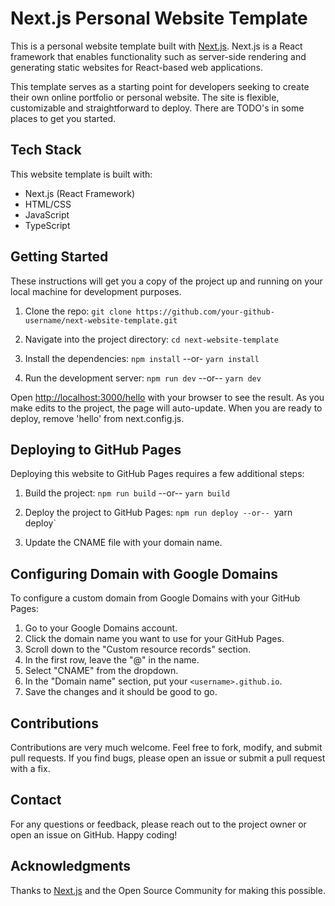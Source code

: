 # Next.js Personal Website Template

This is a personal website template built with [Next.js](https://nextjs.org/). Next.js is a React framework that enables functionality such as server-side rendering and generating static websites for React-based web applications.

This template serves as a starting point for developers seeking to create their own online portfolio or personal website. The site is flexible, customizable and straightforward to deploy. There are TODO's in some places to get you started.

## Tech Stack

This website template is built with:

- Next.js (React Framework)
- HTML/CSS
- JavaScript
- TypeScript

## Getting Started

These instructions will get you a copy of the project up and running on your local machine for development purposes.

1. Clone the repo: `git clone https://github.com/your-github-username/next-website-template.git`

3. Navigate into the project directory: `cd next-website-template`

4. Install the dependencies: `npm install` --or- `yarn install`

5. Run the development server: `npm run dev` --or-- `yarn dev`

Open [http://localhost:3000/hello](http://localhost:3000/hello) with your browser to see the result. As you make edits to the project, the page will auto-update. When you are ready to deploy, remove 'hello' from next.config.js.

## Deploying to GitHub Pages

Deploying this website to GitHub Pages requires a few additional steps:

1. Build the project: `npm run build` --or-- `yarn build`

2. Deploy the project to GitHub Pages: `npm run deploy --or-- `yarn deploy`

3. Update the CNAME file with your domain name.

## Configuring Domain with Google Domains

To configure a custom domain from Google Domains with your GitHub Pages:

1. Go to your Google Domains account.
2. Click the domain name you want to use for your GitHub Pages.
3. Scroll down to the "Custom resource records" section.
4. In the first row, leave the "@" in the name.
5. Select "CNAME" from the dropdown.
6. In the "Domain name" section, put your `<username>.github.io`.
7. Save the changes and it should be good to go.

## Contributions

Contributions are very much welcome. Feel free to fork, modify, and submit pull requests. If you find bugs, please open an issue or submit a pull request with a fix.

## Contact

For any questions or feedback, please reach out to the project owner or open an issue on GitHub. Happy coding!

## Acknowledgments

Thanks to [Next.js](https://nextjs.org/) and the Open Source Community for making this possible.

